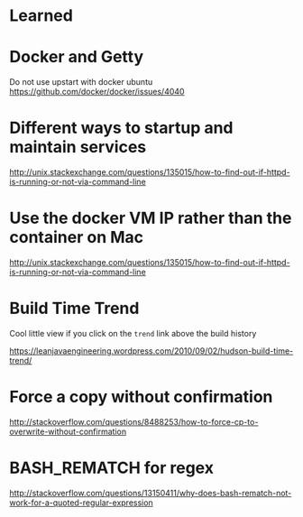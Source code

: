 Learned
=======

Docker and Getty
================

Do not use upstart with docker ubuntu
https://github.com/docker/docker/issues/4040

Different ways to startup and maintain services
===============================================

http://unix.stackexchange.com/questions/135015/how-to-find-out-if-httpd-is-running-or-not-via-command-line

Use the docker VM IP rather than the container on Mac
====================================================

http://unix.stackexchange.com/questions/135015/how-to-find-out-if-httpd-is-running-or-not-via-command-line


Build Time Trend
================

Cool little view if you click on the `trend` link above the build history

https://leanjavaengineering.wordpress.com/2010/09/02/hudson-build-time-trend/

Force a copy without confirmation
================================

http://stackoverflow.com/questions/8488253/how-to-force-cp-to-overwrite-without-confirmation

BASH_REMATCH for regex
======================

http://stackoverflow.com/questions/13150411/why-does-bash-rematch-not-work-for-a-quoted-regular-expression

